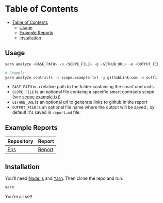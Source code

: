 # Table of Contents

- [Table of Contents](#table-of-contents)
  - [Usage](#usage)
  - [Example Reports](#example-reports)
  - [Installation](#installation)

## Usage

```bash
yarn analyze <BASE_PATH> -s <SCOPE_FILE> -g <GITHUB_URL> -o <OUTPUT_FILE>

# Example
yarn analyze contracts -s scope.example.txt -g githubLink.com -o outfile.md
```

- `BASE_PATH` is a relative path to the folder containing the smart contracts.
- `SCOPE_FILE` is an optional file containg a specific smart contracts scope (see [scope.example.txt](./scope.example.txt))
- `GITHUB_URL` is an optional url to generate links to github in the report
- `OUTPUT_FILE` is an optional file name where the output will be saved , by default it's saved in `report.md` file.

## Example Reports

| Repository                                                                        | Report                                                                     |
| --------------------------------------------------------------------------------- | -------------------------------------------------------------------------- |
| [Ens](https://code4rena.com/contests/2023-10-ens)                           | [Report](https://github.com/adamidarrha/PFS-staticAnalyzer/blob/main/reports/ens.md) |


## Installation

You'll need [Node.js](https://nodejs.org/) and [Yarn](https://yarnpkg.com/). Then clone the repo and run:

```bash
yarn
```

You're all set!
